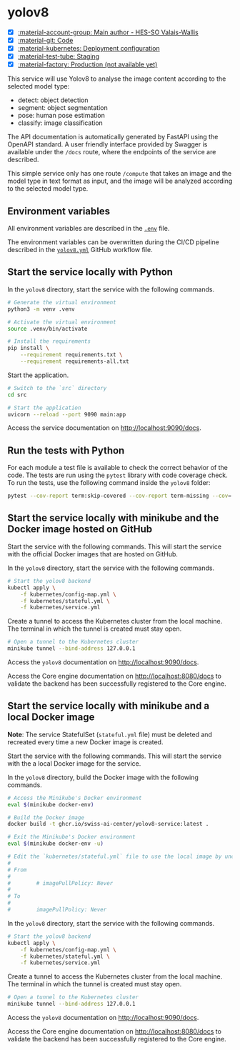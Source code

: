 # yolov8

- [x] [:material-account-group: Main author - HES-SO Valais-Wallis](https://www.hes-so.ch/swiss-ai-center/equipe)
- [x] [:material-git: Code](https://github.com/swiss-ai-center/yolov8-service)
- [x] [:material-kubernetes: Deployment configuration](https://github.com/swiss-ai-center/yolov8-service/tree/main/kubernetes)
- [x] [:material-test-tube: Staging](https://yolov8-swiss-ai-center.kube.isc.heia-fr.ch)
- [x] [:material-factory: Production (not available yet)](https://yolov8.swiss-ai-center.ch)

This service will use Yolov8 to analyse the image content according to the
selected model type:

- detect: object detection
- segment: object segmentation
- pose: human pose estimation
- classify: image classification

The API documentation is automatically generated by FastAPI using the OpenAPI
standard. A user friendly interface provided by Swagger is available under the
`/docs` route, where the endpoints of the service are described.

This simple service only has one route `/compute` that takes an image and the
model type in text format as input, and the image will be analyzed according to
the selected model type.

## Environment variables

All environment variables are described in the
[`.env`](https://github.com/swiss-ai-center/yolov8/blob/main/.env) file.

The environment variables can be overwritten during the CI/CD pipeline described
in the
[`yolov8.yml`](https://github.com/swiss-ai-center/yolov8/blob/main/.github/workflows/yolov8.yml)
GitHub workflow file.

## Start the service locally with Python

In the `yolov8` directory, start the service with the following commands.

```sh
# Generate the virtual environment
python3 -m venv .venv

# Activate the virtual environment
source .venv/bin/activate

# Install the requirements
pip install \
    --requirement requirements.txt \
    --requirement requirements-all.txt
```

Start the application.

```sh
# Switch to the `src` directory
cd src

# Start the application
uvicorn --reload --port 9090 main:app
```

Access the service documentation on <http://localhost:9090/docs>.

## Run the tests with Python

For each module a test file is available to check the correct behavior of the
code. The tests are run using the `pytest` library with code coverage check. To
run the tests, use the following command inside the `yolov8` folder:

```sh
pytest --cov-report term:skip-covered --cov-report term-missing --cov=. -s --cov-config=.coveragerc
```

## Start the service locally with minikube and the Docker image hosted on GitHub

Start the service with the following commands. This will start the service with
the official Docker images that are hosted on GitHub.

In the `yolov8` directory, start the service with the following commands.

```sh
# Start the yolov8 backend
kubectl apply \
    -f kubernetes/config-map.yml \
    -f kubernetes/stateful.yml \
    -f kubernetes/service.yml
```

Create a tunnel to access the Kubernetes cluster from the local machine. The
terminal in which the tunnel is created must stay open.

```sh
# Open a tunnel to the Kubernetes cluster
minikube tunnel --bind-address 127.0.0.1
```

Access the `yolov8` documentation on <http://localhost:9090/docs>.

Access the Core engine documentation on <http://localhost:8080/docs> to validate
the backend has been successfully registered to the Core engine.

## Start the service locally with minikube and a local Docker image

**Note**: The service StatefulSet (`stateful.yml` file) must be deleted
and recreated every time a new Docker image is created.

Start the service with the following commands. This will start the service with
the a local Docker image for the service.

In the `yolov8` directory, build the Docker image with the following commands.

```sh
# Access the Minikube's Docker environment
eval $(minikube docker-env)

# Build the Docker image
docker build -t ghcr.io/swiss-ai-center/yolov8-service:latest .

# Exit the Minikube's Docker environment
eval $(minikube docker-env -u)

# Edit the `kubernetes/stateful.yml` file to use the local image by uncommented the line `imagePullPolicy`
#
# From
#
#        # imagePullPolicy: Never
#
# To
#
#        imagePullPolicy: Never
```

In the `yolov8` directory, start the service with the following commands.

```sh
# Start the yolov8 backend
kubectl apply \
    -f kubernetes/config-map.yml \
    -f kubernetes/stateful.yml \
    -f kubernetes/service.yml
```

Create a tunnel to access the Kubernetes cluster from the local machine. The
terminal in which the tunnel is created must stay open.

```sh
# Open a tunnel to the Kubernetes cluster
minikube tunnel --bind-address 127.0.0.1
```

Access the `yolov8` documentation on <http://localhost:9090/docs>.

Access the Core engine documentation on <http://localhost:8080/docs> to validate
the backend has been successfully registered to the Core engine.